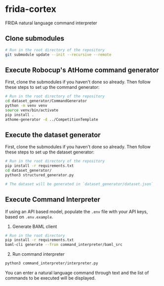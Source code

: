 # frida-cortex

FRIDA natural language command interpreter

## Clone submodules

```bash
# Run in the root directory of the repository
git submodule update --init --recursive --remote
```

## Execute Robocup's AtHome command generator

First, clone the submodules if you haven't done so already. Then follow these steps to set up the command generator:

```bash
# Run in the root directory of the repository
cd dataset_generator/CommandGenerator
python -m venv venv
source venv/bin/activate
pip install .
athome-generator -d ../CompetitionTemplate
```

## Execute the dataset generator

First, clone the submodules if you haven't done so already. Then follow these steps to set up the dataset generator:

```bash
# Run in the root directory of the repository
pip install -r requirements.txt
cd dataset_generator/
python3 structured_generator.py

# The dataset will be generated in `dataset_generator/dataset.json`
```

## Execute Command Interpreter

If using an API based model, populate the `.env` file with your API keys, based on `.env.example`.

1. Generate BAML client

```bash
# Run in the root directory
pip install -r requirements.txt
baml-cli generate --from command_interpreter/baml_src
```
2. Run command interpreter

```bash
python3 command_interpreter/interpreter.py
```
You can enter a natural language command through text and the list of commands to be executed will be displayed.
